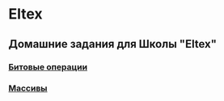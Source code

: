 # Eltex

##  Домашние задания для Школы "Eltex"

### [Битовые операции](./EX00/)
### [Массивы](./EX01/)